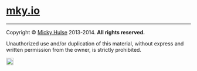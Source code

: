 # [mky.io](http://mky.io)

---

Copyright &copy; [Micky Hulse](http://mky.io) 2013-2014. **All rights reserved.**

Unauthorized use and/or duplication of this material, without express and written permission from the owner, is strictly prohibited.

<img width="20" height="20" align="absmiddle" src="https://github.global.ssl.fastly.net/images/icons/emoji/octocat.png" alt=":octocat:" title=":octocat:" class="emoji">

